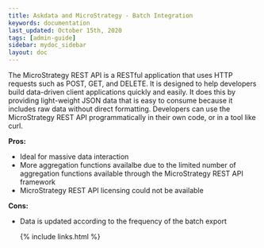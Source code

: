 ```yaml
---
title: Askdata and MicroStrategy - Batch Integration
keywords: documentation
last_updated: October 15th, 2020
tags: [admin-guide]
sidebar: mydoc_sidebar
layout: doc
---
```


The MicroStrategy REST API is a RESTful application that uses HTTP requests such as POST, GET, and DELETE. It is designed to help developers build data-driven client applications quickly and easily. It does this by providing light-weight JSON data that is easy to consume because it includes raw data without direct formatting. Developers can use the MicroStrategy REST API programmatically in their own code, or in a tool like curl.


**Pros:**


* Ideal for massive data interaction
* More aggregation functions availalbe due to the limited number of aggregation functions available through the MicroStrategy REST API framework
* MicroStrategy REST API licensing could not be available

**Cons:**


* Data is updated according to the frequency of the batch export



    {% include links.html %}

    